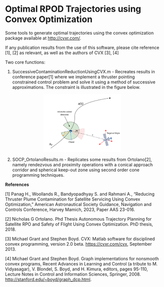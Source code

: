 # Optimal RPOD Trajectories using Convex Optimization

Some tools to generate optimal trajectories using the convex optimization package available at http://cvxr.com/.

If any publication results from the use of this software, please cite reference [1], [2] as relevant, as well as the authors of CVX [3], [4]

Two core functions: 

1. SuccessiveContaminationReductionUsingCVX.m - Recreates results in conference paper[1] where we implement a thruster pointing constrained control problem and solve it using a method of successive approximations. The constraint is illustrated in the figure below.

<p align="center" width="100%">
    <img width="50%" src="diagramConstraint.png"> 
</p>

2. SOCP_OrtolanoResults.m - Replicates some results from Ortolano[2], namely rendezvous and proximity operations with a conical approach corridor and spherical keep-out zone using second order cone programming techniques.

**References**

[1] Panag H., Woollands R., Bandyopadhyay S. and Rahmani A., “Reducing Thruster Plume Contamination for Satellite Servicing Using Convex Optimization,” American Astronautical Society Guidance, Navigation and Controls Conference, Harvey Mamich, 2023, Paper AAS 23-016.

[2] Nicholas G Ortolano. Phd Thesis Autonomous Trajectory Planning for Satellite RPO and Safety of Flight Using Convex Optimization. PhD thesis, 2018.

[3] Michael Grant and Stephen Boyd. CVX: Matlab software for disciplined convex programming, version 2.0 beta. https://cvxr.com/cvx, September 2013.

[4] Michael Grant and Stephen Boyd. Graph implementations for nonsmooth convex programs, Recent Advances in Learning and Control (a tribute to M. Vidyasagar), V. Blondel, S. Boyd, and H. Kimura, editors, pages 95-110, Lecture Notes in Control and Information Sciences, Springer, 2008. http://stanford.edu/~boyd/graph_dcp.html.
